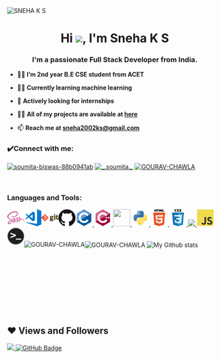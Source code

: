 <img src="https://i.imgur.com/iXuL1HG.png" alt="SNEHA K S" /> 
<h1 align="center">Hi <img src="https://raw.githubusercontent.com/MartinHeinz/MartinHeinz/master/wave.gif" width="30px">, I'm Sneha K S </h1>
<h3 align="center">I'm a passionate Full Stack Developer from India.</h3>

- 🙋‍♀️ **I’m 2nd year B.E CSE student from ACET**

- 👩‍💻 **Currently learning machine learning**

- 🤝 **Actively looking for internships**

- 💁‍♀️ **All of my projects are available at [here](https://github.com/Sneha-coder08?tab=repositories)**


- 📫 **Reach me at sneha2002ks@gmail.com**

<h3 align="left">✔️Connect with me:</h3>
<p align="left">
<a href="https://www.linkedin.com/in/sneha-ks-constant-learner/" target="blank"><img align="center" src="https://raw.githubusercontent.com/rahuldkjain/github-profile-readme-generator/master/src/images/icons/Social/linked-in-alt.svg" alt="soumita-biswas-88b0941ab" height="30" width="40" /></a>
<a href="https://instagram.com/GOURAVCHAWLA334" target="blank"><img align="center" src="https://raw.githubusercontent.com/rahuldkjain/github-profile-readme-generator/master/src/images/icons/Social/instagram.svg" alt="_.soumita._" height="30" width="40" /></a>
<a href="https://github.com/GOURAV-CHAWLA" target="blank"><img align="center" src="https://img.icons8.com/ios-glyphs/30/000000/github.png" alt="GOURAV-CHAWLA" height="30" width="40" /></a>

</p>

<br>

### Languages and Tools:

<p align="left"> 
<a href="https://www.cprogramming.com/" target="_blank"> <img src="https://raw.githubusercontent.com/devicons/devicon/master/icons/c/c-original.svg" alt="c" width="40" height="40"/> </a> 
<a href="https://www.w3schools.com/cpp/" target="_blank"> <img src="https://raw.githubusercontent.com/devicons/devicon/master/icons/cplusplus/cplusplus-original.svg" alt="cplusplus" width="40" height="40"/> </a> 
 <a href="https://www.java.com" target="_blank"> <img src="https://img.icons8.com/color/48/000000/java-coffee-cup-logo.png" width="40" height="40"/> </a>
<a href="https://www.python.org" target="_blank"> <img src="https://raw.githubusercontent.com/devicons/devicon/master/icons/python/python-original.svg" alt="python" width="40" height="40"/> </a> 
<a href="https://www.w3.org/html/" target="_blank"> <img src="https://raw.githubusercontent.com/devicons/devicon/master/icons/html5/html5-original-wordmark.svg" alt="html5" width="40" height="40"/> </a> 
<a href="https://www.w3schools.com/css/" target="_blank"> <img src="https://raw.githubusercontent.com/devicons/devicon/master/icons/css3/css3-original-wordmark.svg" alt="css3" width="40" height="40"/> </a> 
<a href="#" target="_blank"> <img align="left" alt="Sass" height="40" width="40" src="https://raw.githubusercontent.com/github/explore/80688e429a7d4ef2fca1e82350fe8e3517d3494d/topics/sass/sass.png" /></a>
<a href="https://getbootstrap.com" target="_blank"> <img src="https://img.icons8.com/color/48/000000/bootstrap.png" /> </a> 
<a href="https://developer.mozilla.org/en-US/docs/Web/JavaScript" target="_blank"> <img src="https://raw.githubusercontent.com/devicons/devicon/master/icons/javascript/javascript-original.svg" alt="javascript" width="40" height="40"/> </a>
<a href="#" target="_blank"><img align="left" alt="Visual Studio Code" height="40" width="40" src="https://raw.githubusercontent.com/github/explore/80688e429a7d4ef2fca1e82350fe8e3517d3494d/topics/visual-studio-code/visual-studio-code.png" /></a>
<a href="#" target="_blank"><img align="left" alt="Git" height="40" width="40" src="https://raw.githubusercontent.com/github/explore/80688e429a7d4ef2fca1e82350fe8e3517d3494d/topics/git/git.png" /></a>
<a href="#" target="_blank"><img align="left" alt="GitHub" height="40" width="40" src="https://raw.githubusercontent.com/github/explore/78df643247d429f6cc873026c0622819ad797942/topics/github/github.png" /></a>
<a href="#" target="_blank"><img align="left" alt="Terminal" height="40" width="40" src="https://raw.githubusercontent.com/github/explore/80688e429a7d4ef2fca1e82350fe8e3517d3494d/topics/terminal/terminal.png" /></a>

</p>

<br>

<img align="center" src="https://github-readme-stats.vercel.app/api?username=GOURAV-CHAWLA&show_icons=true&locale=en" alt="GOURAV-CHAWLA" />

<img alt="My Github stats" align="center" border-radius="40px" width="1000px" height="200px" src="https://github-readme-streak-stats.herokuapp.com/?user=GOURAV-CHAWLA&layout=compact" alt="GOURAV-CHAWLA" />

<img align="left" src="https://github-readme-stats.vercel.app/api/top-langs?username=GOURAV-CHAWLA&show_icons=true&locale=en&layout=compact" alt="GOURAV-CHAWLA" />

<br><br><br><br><br><br><br><br>

## ❤ Views and Followers
<a href="https://github.com/GOURAV-CHAWLA/github-profile-views-counter">
    <img src="https://komarev.com/ghpvc/?username=GOURAV-CHAWLA">
</a>
<a href="https://github.com/GOURAV-CHAWLA?tab=followers"><img src="https://img.shields.io/github/followers/GOURAV-CHAWLA?label=Followers&style=social" alt="GitHub Badge"></a>
